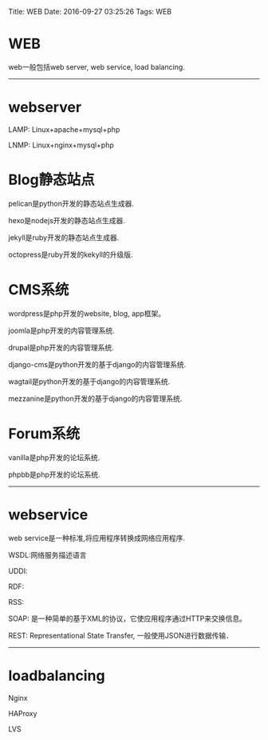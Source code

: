 Title: WEB
Date: 2016-09-27 03:25:26
Tags: WEB



# WEB

web一般包括web server, web service, load balancing.

***

# webserver

LAMP: Linux+apache+mysql+php

LNMP: Linux+nginx+mysql+php

# Blog静态站点

pelican是python开发的静态站点生成器.

hexo是nodejs开发的静态站点生成器.

jekyll是ruby开发的静态站点生成器.

octopress是ruby开发的kekyll的升级版.

# CMS系统

wordpress是php开发的website, blog, app框架。

joomla是php开发的内容管理系统.

drupal是php开发的内容管理系统.

django-cms是python开发的基于django的内容管理系统.

wagtail是python开发的基于django的内容管理系统.

mezzanine是python开发的基于django的内容管理系统.

# Forum系统

vanilla是php开发的论坛系统.

phpbb是php开发的论坛系统.

***

# webservice

web service是一种标准,将应用程序转换成网络应用程序.

WSDL:网络服务描述语言

UDDI:

RDF:

RSS:

SOAP: 是一种简单的基于XML的协议，它使应用程序通过HTTP来交换信息。

REST: Representational State Transfer, 一般使用JSON进行数据传输．

***

# loadbalancing

Nginx

HAProxy

LVS
